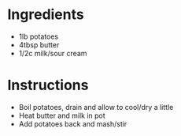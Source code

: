 # Ingredients
- 1lb potatoes
- 4tbsp butter
- 1/2c milk/sour cream

# Instructions
- Boil potatoes, drain and allow to cool/dry a little
- Heat butter and milk in pot
- Add potatoes back and mash/stir
